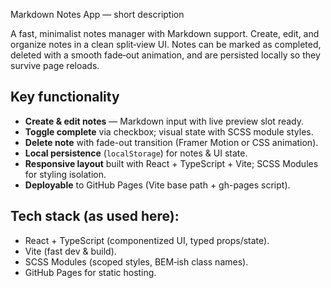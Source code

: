 Markdown Notes App — short description

A fast, minimalist notes manager with Markdown support. Create, edit, and organize notes in a clean split‑view UI. Notes can be marked as completed, deleted with a smooth fade‑out animation, and are persisted locally so they survive page reloads.

## Key functionality
- **Create & edit notes** — Markdown input with live preview slot ready.
- **Toggle complete** via checkbox; visual state with SCSS module styles.
- **Delete note** with fade-out transition (Framer Motion or CSS animation).
- **Local persistence** (`localStorage`) for notes & UI state.
- **Responsive layout** built with React + TypeScript + Vite; SCSS Modules for styling isolation.
- **Deployable** to GitHub Pages (Vite base path + gh-pages script).


## Tech stack (as used here):
-  React + TypeScript (componentized UI, typed props/state).
- Vite (fast dev & build).
- SCSS Modules (scoped styles, BEM‑ish class names).
- GitHub Pages for static hosting.
